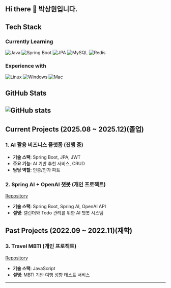 ## Hi there 👋 박상원입니다.

## Tech Stack

### Currently Learning
![Java](https://img.shields.io/badge/Java-ED8B00?style=flat-square&logo=openjdk&logoColor=white)
![Spring Boot](https://img.shields.io/badge/Spring_Boot-6DB33F?style=flat-square&logo=spring-boot&logoColor=white)
![JPA](https://img.shields.io/badge/JPA-59666C?style=flat-square&logo=hibernate&logoColor=white)
![MySQL](https://img.shields.io/badge/MySQL-4479A1?style=flat-square&logo=mysql&logoColor=white)
![Redis](https://img.shields.io/badge/Redis-DC382D?style=flat-square&logo=redis&logoColor=white)

### Experience with
![Linux](https://img.shields.io/badge/Linux-FCC624?style=flat-square&logo=linux&logoColor=black)
![Windows](https://img.shields.io/badge/Windows-0078D6?style=flat-square&logo=windows&logoColor=white)
![Mac](https://img.shields.io/badge/Mac-000000?style=flat-square&logo=apple&logoColor=white)

## GitHub Stats

![GitHub stats](https://github-readme-stats.vercel.app/api?username=upotato200&show_icons=true&theme=default)
---

## Current Projects (2025.08 ~ 2025.12)(졸업)

### 1. AI 활용 비즈니스 플랫폼 (진행 중)
- **기술 스택**: Spring Boot, JPA, JWT
- **주요 기능**: AI 기반 추천 서비스, CRUD
- **담당 역할**: 인증/인가 파트

### 2. Spring AI + OpenAI 챗봇 (개인 프로젝트)
[Repository](https://github.com/upotato200/SpringAI-openai-chatbot-CalendarTodo)
- **기술 스택**: Spring Boot, Spring AI, OpenAI API
- **설명**: 캘린더와 Todo 관리를 위한 AI 챗봇 시스템

## Past Projects (2022.09 ~ 2022.11)(재학)

### 3. Travel MBTI (개인 프로젝트)
[Repository](https://github.com/upotato200/TravelMBTI)
- **기술 스택**: JavaScript
- **설명**: MBTI 기반 여행 성향 테스트 서비스

---


